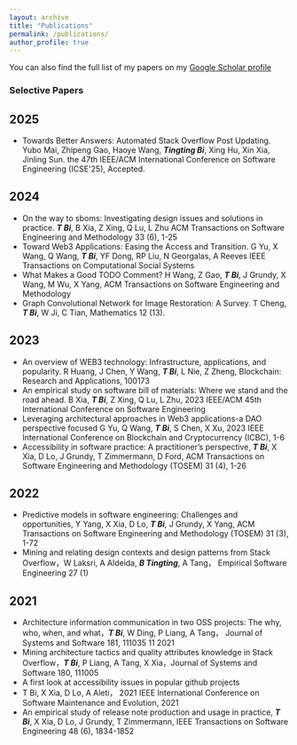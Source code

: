 ```yaml
---
layout: archive
title: "Publications"
permalink: /publications/
author_profile: true
---
```


You can also find the full list of my papers on my [Google Scholar profile](https://pages.github.com/](https://scholar.google.com.au/citations?hl=en&user=0ixOsn8AAAAJ&view_op=list_works&gmla=AILGF5WCo5O6ZNXH1GxUplKkThtlPzvQ80-3bVputjiKg3Fm7urI711dxnsWNga0pIdqvbxlP9ryuyb0eoy91udq))


### Selective Papers

## 2025

- Towards Better Answers: Automated Stack Overflow Post Updating. Yubo Mai, Zhipeng Gao, Haoye Wang, ***Tingting Bi***, Xing Hu, Xin Xia, Jinling Sun. the 47th IEEE/ACM International
Conference on Software Engineering (ICSE'25), Accepted. 
  
## 2024
- On the way to sboms: Investigating design issues and solutions in practice. ***T Bi***, B Xia, Z Xing, Q Lu, L Zhu ACM Transactions on Software Engineering and Methodology 33 (6), 1-25
- Toward Web3 Applications: Easing the Access and Transition. G Yu, X Wang, Q Wang, ***T Bi***, YF Dong, RP Liu, N Georgalas, A Reeves
IEEE Transactions on Computational Social Systems
- What Makes a Good TODO Comment? H Wang, Z Gao, ***T Bi***, J Grundy, X Wang, M Wu, X Yang, ACM Transactions on Software Engineering and Methodology
- Graph Convolutional Network for Image Restoration: A Survey. T Cheng, ***T Bi***, W Ji, C Tian, Mathematics 12 (13).


## 2023
- An overview of WEB3 technology: Infrastructure, applications, and popularity. R Huang, J Chen, Y Wang, ***T Bi***, L Nie, Z Zheng, Blockchain: Research and Applications, 100173
- An empirical study on software bill of materials: Where we stand and the road ahead. B Xia, ***T Bi***, Z Xing, Q Lu, L Zhu, 2023 IEEE/ACM 45th International Conference on Software Engineering
- Leveraging architectural approaches in Web3 applications-a DAO perspective focused G Yu, Q Wang, ***T Bi***, S Chen, X Xu, 2023 IEEE International Conference on Blockchain and Cryptocurrency (ICBC), 1-6
- Accessibility in software practice: A practitioner’s perspective, ***T Bi***, X Xia, D Lo, J Grundy, T Zimmermann, D Ford, ACM Transactions on Software Engineering and Methodology (TOSEM) 31 (4), 1-26

## 2022
- Predictive models in software engineering: Challenges and opportunities, Y Yang, X Xia, D Lo, ***T Bi***, J Grundy, X Yang, ACM Transactions on Software Engineering and Methodology (TOSEM) 31 (3), 1-72
- Mining and relating design contexts and design patterns from Stack Overflow，W Laksri, A Aldeida, ***B Tingting***, A Tang， Empirical Software Engineering 27 (1)

## 2021
- Architecture information communication in two OSS projects: The why, who, when, and what，***T Bi***, W Ding, P Liang, A Tang， Journal of Systems and Software 181, 111035	11	2021
- Mining architecture tactics and quality attributes knowledge in Stack Overflow，***T Bi***, P Liang, A Tang, X Xia，Journal of Systems and Software 180, 111005
- A first look at accessibility issues in popular github projects
- T Bi, X Xia, D Lo, A Aleti， 2021 IEEE International Conference on Software Maintenance and Evolution, 2021
- An empirical study of release note production and usage in practice, ***T Bi***, X Xia, D Lo, J Grundy, T Zimmermann, IEEE Transactions on Software Engineering 48 (6), 1834-1852


